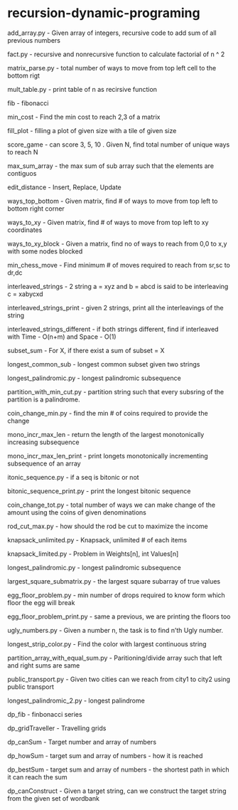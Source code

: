 # recursion-dynamic-programing

add_array.py - Given array of integers, recursive code to add sum of all previous numbers
 
fact.py - recursive and nonrecursive function to calculate factorial of n ^ 2
 
matrix_parse.py - total number of ways to move from top left cell to the bottom rigt 
 
mult_table.py - print table of n as recirsive function
 
fib - fibonacci
 
min_cost - Find the min cost to reach 2,3 of a matrix
 
fill_plot - filling a plot of given size with a tile of given size
 
score_game - can score 3, 5, 10 . Given N, find total number of unique ways to reach N
 
max_sum_array - the max sum of sub array such that the elements are contiguos
 
edit_distance - Insert, Replace, Update 

ways_top_bottom - Given matrix, find # of ways to move from top left to bottom right corner

ways_to_xy - Given matrix, find # of ways to move from top left to xy coordinates

ways_to_xy_block - Given a matrix, find no of ways to reach from 0,0 to x,y with some nodes blocked

min_chess_move - Find minimum # of moves required to reach from sr,sc to dr,dc

interleaved_strings - 2 string a = xyz and b = abcd is said to be interleaving c = xabycxd

interleaved_strings_print - given 2 strings, print all the interleavings of the string

interleaved_strings_different - if both strings different, find if interleaved with Time - O(n+m) and  Space - O(1)

subset_sum - For X, if there exist a sum of subset = X

longest_common_sub - longest common subset given two strings

longest_palindromic.py - longest palindromic subsequence

partition_with_min_cut.py - partition string such that every subsring of the partition is a palindrome.



coin_change_min.py - find the min # of coins required to provide the change

mono_incr_max_len - return the length of the largest monotonically increasing subsequence

mono_incr_max_len_print - print longets monotonically incrementing subsequence of an array

itonic_sequence.py - if a seq is bitonic or not

bitonic_sequence_print.py - print the longest bitonic sequence

coin_change_tot.py - total number of ways we can make change of the amount using the coins of given denominations

rod_cut_max.py - how should the rod be cut to maximize the income

knapsack_unlimited.py - Knapsack, unlimited # of each items

knapsack_limited.py - Problem in Weights[n], int Values[n]

longest_palindromic.py - longest palindromic subsequence

largest_square_submatrix.py - the largest square subarray of true values

egg_floor_problem.py - min number of drops required to know form which floor the egg will break

egg_floor_problem_print.py - same a previous, we are printing the floors too

ugly_numbers.py - Given a number n, the task is to find n’th Ugly number.

longest_strip_color.py - Find the color with largest continuous string

partition_array_with_equal_sum.py -  Paritioning/divide array such that left and right sums are same

public_transport.py - Given two cities can we reach from city1 to city2 using public transport

longest_palindromic_2.py - longest palindrome

dp_fib - finbonacci series

dp_gridTraveller - Travelling grids

dp_canSum - Target number and array of numbers

dp_howSum - target sum and array of numbers - how it is reached

dp_bestSum - target sum and array of numbers - the shortest path in which it can reach the sum

dp_canConstruct - Given a target string, can we construct the target string from the given set of wordbank


